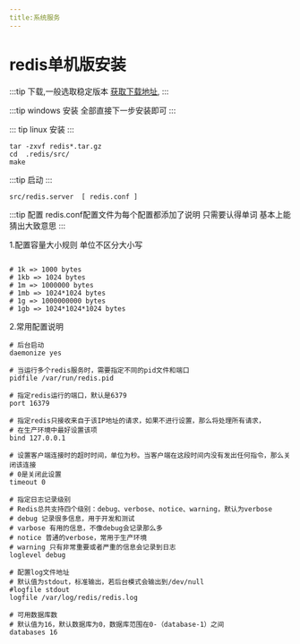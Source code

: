 ```yaml
---
title:系统服务
---
```

# redis单机版安装


:::tip 下载,一般选取稳定版本
[获取下载地址](http://www.redis.cn/download.html),
:::

:::tip windows 安装
全部直接下一步安装即可
:::

::: tip linux 安装
:::

```
tar -zxvf redis*.tar.gz
cd  .redis/src/
make 
```
:::tip 启动
:::
```
src/redis.server  [ redis.conf ]
```


:::tip 配置
redis.conf配置文件为每个配置都添加了说明  只需要认得单词 基本上能猜出大致意思
:::

1.配置容量大小规则 单位不区分大小写
```

# 1k => 1000 bytes
# 1kb => 1024 bytes
# 1m => 1000000 bytes
# 1mb => 1024*1024 bytes
# 1g => 1000000000 bytes
# 1gb => 1024*1024*1024 bytes

```



2.常用配置说明

```
# 后台启动
daemonize yes

# 当运行多个redis服务时，需要指定不同的pid文件和端口
pidfile /var/run/redis.pid

# 指定redis运行的端口，默认是6379
port 16379

# 指定redis只接收来自于该IP地址的请求，如果不进行设置，那么将处理所有请求，
# 在生产环境中最好设置该项
bind 127.0.0.1

# 设置客户端连接时的超时时间，单位为秒。当客户端在这段时间内没有发出任何指令，那么关闭该连接
# 0是关闭此设置
timeout 0

# 指定日志记录级别
# Redis总共支持四个级别：debug、verbose、notice、warning，默认为verbose
# debug 记录很多信息，用于开发和测试
# varbose 有用的信息，不像debug会记录那么多
# notice 普通的verbose，常用于生产环境
# warning 只有非常重要或者严重的信息会记录到日志
loglevel debug

# 配置log文件地址
# 默认值为stdout，标准输出，若后台模式会输出到/dev/null
#logfile stdout
logfile /var/log/redis/redis.log

# 可用数据库数
# 默认值为16，默认数据库为0，数据库范围在0-（database-1）之间
databases 16
```

